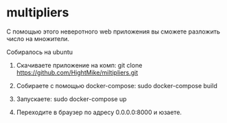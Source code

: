 # multipliers
С помощью этого неверотного web приложения вы сможете разложить число на множители. 

Собиралось на ubuntu

1. Скачиваете приложение на комп: 
  git clone https://github.com/HightMike/miltipliers.git

2. Собираете с помощью docker-compose:
  sudo docker-compose build

3. Запускаете: 
  sudo docker-compose up
  
4. Переходите в браузер по адресу 0.0.0.0:8000 и юзаете.
  
